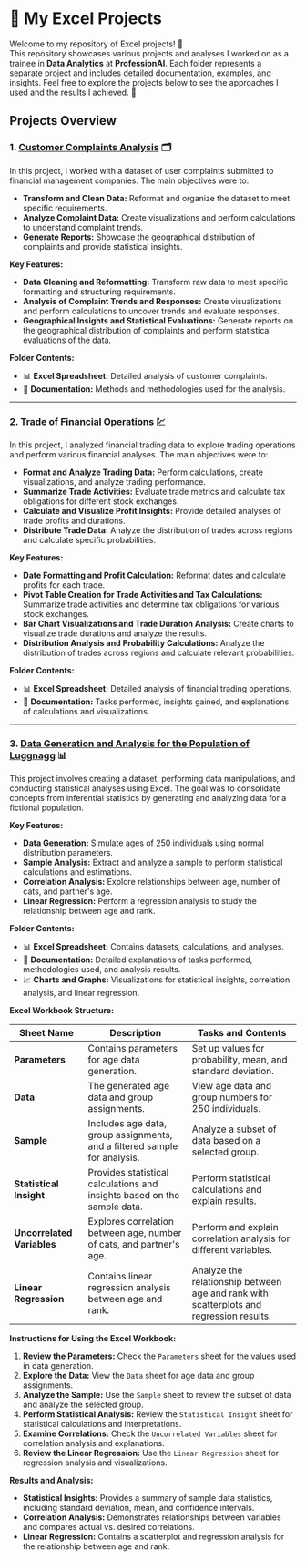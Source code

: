 # 🧩 My Excel Projects

Welcome to my repository of Excel projects! 🌟  
This repository showcases various projects and analyses I worked on as a trainee in **Data Analytics** at **ProfessionAI**. Each folder represents a separate project and includes detailed documentation, examples, and insights. Feel free to explore the projects below to see the approaches I used and the results I achieved. 🦋

## Projects Overview

### 1. [Customer Complaints Analysis](./Customer_Complaints_Analysis) 🗂️

In this project, I worked with a dataset of user complaints submitted to financial management companies. The main objectives were to:

- **Transform and Clean Data:** Reformat and organize the dataset to meet specific requirements.
- **Analyze Complaint Data:** Create visualizations and perform calculations to understand complaint trends.
- **Generate Reports:** Showcase the geographical distribution of complaints and provide statistical insights.

**Key Features:**

- **Data Cleaning and Reformatting:** Transform raw data to meet specific formatting and structuring requirements.
- **Analysis of Complaint Trends and Responses:** Create visualizations and perform calculations to uncover trends and evaluate responses.
- **Geographical Insights and Statistical Evaluations:** Generate reports on the geographical distribution of complaints and perform statistical evaluations of the data.

**Folder Contents:**

- 📊 **Excel Spreadsheet:** Detailed analysis of customer complaints.
- 📄 **Documentation:** Methods and methodologies used for the analysis.

---

### 2. [Trade of Financial Operations](./Trade_of_Financial_Operations) 💹

In this project, I analyzed financial trading data to explore trading operations and perform various financial analyses. The main objectives were to:

- **Format and Analyze Trading Data:** Perform calculations, create visualizations, and analyze trading performance.
- **Summarize Trade Activities:** Evaluate trade metrics and calculate tax obligations for different stock exchanges.
- **Calculate and Visualize Profit Insights:** Provide detailed analyses of trade profits and durations.
- **Distribute Trade Data:** Analyze the distribution of trades across regions and calculate specific probabilities.

**Key Features:**

- **Date Formatting and Profit Calculation:** Reformat dates and calculate profits for each trade.
- **Pivot Table Creation for Trade Activities and Tax Calculations:** Summarize trade activities and determine tax obligations for various stock exchanges.
- **Bar Chart Visualizations and Trade Duration Analysis:** Create charts to visualize trade durations and analyze the results.
- **Distribution Analysis and Probability Calculations:** Analyze the distribution of trades across regions and calculate relevant probabilities.

**Folder Contents:**

- 📊 **Excel Spreadsheet:** Detailed analysis of financial trading operations.
- 📄 **Documentation:** Tasks performed, insights gained, and explanations of calculations and visualizations.

---

### 3. [Data Generation and Analysis for the Population of Luggnagg](./Data_Generation_Analysis_Luggnagg) 📊

This project involves creating a dataset, performing data manipulations, and conducting statistical analyses using Excel. The goal was to consolidate concepts from inferential statistics by generating and analyzing data for a fictional population.

**Key Features:**

- **Data Generation:** Simulate ages of 250 individuals using normal distribution parameters.
- **Sample Analysis:** Extract and analyze a sample to perform statistical calculations and estimations.
- **Correlation Analysis:** Explore relationships between age, number of cats, and partner's age.
- **Linear Regression:** Perform a regression analysis to study the relationship between age and rank.

**Folder Contents:**

- 📊 **Excel Spreadsheet:** Contains datasets, calculations, and analyses.
- 📄 **Documentation:** Detailed explanations of tasks performed, methodologies used, and analysis results.
- 📈 **Charts and Graphs:** Visualizations for statistical insights, correlation analysis, and linear regression.

**Excel Workbook Structure:**

| Sheet Name               | Description                                                                 | Tasks and Contents                                                                 |
|--------------------------|-----------------------------------------------------------------------------|-----------------------------------------------------------------------------------|
| **Parameters**           | Contains parameters for age data generation.                               | Set up values for probability, mean, and standard deviation.                      |
| **Data**                 | The generated age data and group assignments.                              | View age data and group numbers for 250 individuals.                             |
| **Sample**               | Includes age data, group assignments, and a filtered sample for analysis.  | Analyze a subset of data based on a selected group.                               |
| **Statistical Insight** | Provides statistical calculations and insights based on the sample data.    | Perform statistical calculations and explain results.                             |
| **Uncorrelated Variables** | Explores correlation between age, number of cats, and partner's age.     | Perform and explain correlation analysis for different variables.                |
| **Linear Regression**   | Contains linear regression analysis between age and rank.                   | Analyze the relationship between age and rank with scatterplots and regression results. |

**Instructions for Using the Excel Workbook:**

1. **Review the Parameters:** Check the `Parameters` sheet for the values used in data generation.
2. **Explore the Data:** View the `Data` sheet for age data and group assignments.
3. **Analyze the Sample:** Use the `Sample` sheet to review the subset of data and analyze the selected group.
4. **Perform Statistical Analysis:** Review the `Statistical Insight` sheet for statistical calculations and interpretations.
5. **Examine Correlations:** Check the `Uncorrelated Variables` sheet for correlation analysis and explanations.
6. **Review the Linear Regression:** Use the `Linear Regression` sheet for regression analysis and visualizations.

**Results and Analysis:**

- **Statistical Insights:** Provides a summary of sample data statistics, including standard deviation, mean, and confidence intervals.
- **Correlation Analysis:** Demonstrates relationships between variables and compares actual vs. desired correlations.
- **Linear Regression:** Contains a scatterplot and regression analysis for the relationship between age and rank.

